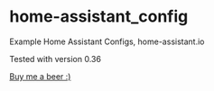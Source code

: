 # home-assistant_config
Example Home Assistant Configs, home-assistant.io


Tested with version 0.36

[Buy me a beer :)](http://paypal.me/dahoiv)
